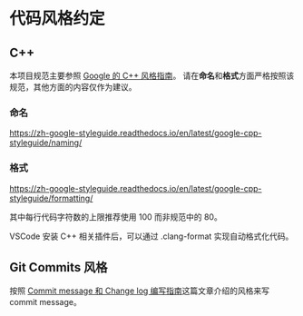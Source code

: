 # 代码风格约定

## C++

本项目规范主要参照 [Google 的 C++ 风格指南](https://zh-google-styleguide.readthedocs.io/en/latest/google-cpp-styleguide/)。
请在**命名**和**格式**方面严格按照该规范，其他方面的内容仅作为建议。

### 命名

https://zh-google-styleguide.readthedocs.io/en/latest/google-cpp-styleguide/naming/

### 格式

https://zh-google-styleguide.readthedocs.io/en/latest/google-cpp-styleguide/formatting/

其中每行代码字符数的上限推荐使用 100 而非规范中的 80。

VSCode 安装 C++ 相关插件后，可以通过 .clang-format 实现自动格式化代码。

## Git Commits 风格

按照 [Commit message 和 Change log 编写指南](https://www.ruanyifeng.com/blog/2016/01/commit_message_change_log.html)这篇文章介绍的风格来写 commit message。

